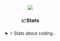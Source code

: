 <div align="center">
  
<p align="center">
  <img src="https://lanyard.cnrad.dev/api/1018290650602553364" />
</p>

### 📈Stats
<details>
    <summary> ⚡ Stats about coding.. </> </summary>
    <br/>

<!--START_SECTION:waka-->
![Code Time](http://img.shields.io/badge/Code%20Time-105%20hrs%2043%20mins-blue)

![Profile Views](http://img.shields.io/badge/Profile%20Views-9-blue)

**🐱 My GitHub Data** 

> 📦 1.1 MB Used in GitHub's Storage 
 > 
> 🏆 113 Contributions in the Year 2024
 > 
> 💼 Opted to Hire
 > 
> 📜 5 Public Repositories 
 > 
> 🔑 19 Private Repositories 
 > 
**I'm an Early 🐤** 

```text
🌞 Morning                26 commits          ██░░░░░░░░░░░░░░░░░░░░░░░   06.79 % 
🌆 Daytime                181 commits         ████████████░░░░░░░░░░░░░   47.26 % 
🌃 Evening                134 commits         █████████░░░░░░░░░░░░░░░░   34.99 % 
🌙 Night                  42 commits          ███░░░░░░░░░░░░░░░░░░░░░░   10.97 % 
```
📅 **I'm Most Productive on Sunday** 

```text
Monday                   23 commits          ██░░░░░░░░░░░░░░░░░░░░░░░   06.01 % 
Tuesday                  49 commits          ███░░░░░░░░░░░░░░░░░░░░░░   12.79 % 
Wednesday                49 commits          ███░░░░░░░░░░░░░░░░░░░░░░   12.79 % 
Thursday                 57 commits          ████░░░░░░░░░░░░░░░░░░░░░   14.88 % 
Friday                   50 commits          ███░░░░░░░░░░░░░░░░░░░░░░   13.05 % 
Saturday                 66 commits          ████░░░░░░░░░░░░░░░░░░░░░   17.23 % 
Sunday                   89 commits          ██████░░░░░░░░░░░░░░░░░░░   23.24 % 
```


📊 **This Week I Spent My Time On** 

```text
🕑︎ Time Zone: Europe/Berlin

💬 Programming Languages: 
Lua                      40 hrs 43 mins      █████████████████████░░░░   84.42 % 
CSS                      2 hrs 2 mins        █░░░░░░░░░░░░░░░░░░░░░░░░   04.24 % 
JavaScript               1 hr 43 mins        █░░░░░░░░░░░░░░░░░░░░░░░░   03.57 % 
Other                    1 hr 24 mins        █░░░░░░░░░░░░░░░░░░░░░░░░   02.90 % 
HTML                     1 hr 21 mins        █░░░░░░░░░░░░░░░░░░░░░░░░   02.82 % 

🔥 Editors: 
VS Code                  48 hrs 14 mins      █████████████████████████   100.00 % 

🐱‍💻 Projects: 
[framework]              44 hrs 24 mins      ███████████████████████░░   92.05 % 
server                   2 hrs 21 mins       █░░░░░░░░░░░░░░░░░░░░░░░░   04.89 % 
Unknown Project          1 hr 15 mins        █░░░░░░░░░░░░░░░░░░░░░░░░   02.62 % 
FPlayT                   7 mins              ░░░░░░░░░░░░░░░░░░░░░░░░░   00.27 % 
resources                5 mins              ░░░░░░░░░░░░░░░░░░░░░░░░░   00.18 % 

💻 Operating System: 
Windows                  48 hrs 14 mins      █████████████████████████   100.00 % 
```

**I Mostly Code in JavaScript** 

```text
JavaScript               7 repos             ████████░░░░░░░░░░░░░░░░░   31.82 % 
Lua                      5 repos             ██████░░░░░░░░░░░░░░░░░░░   22.73 % 
Shell                    3 repos             ███░░░░░░░░░░░░░░░░░░░░░░   13.64 % 
Python                   3 repos             ███░░░░░░░░░░░░░░░░░░░░░░   13.64 % 
HTML                     1 repo              █░░░░░░░░░░░░░░░░░░░░░░░░   04.55 % 
```




 Last Updated on 02/11/2024 04:42:24 UTC
<!--END_SECTION:waka-->
</details>
